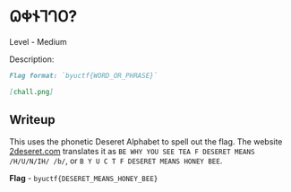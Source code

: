 # 𐐗𐐡𐐆𐐑𐐓𐐄?
Level - Medium

Description:
```markdown
Flag format: `byuctf{WORD_OR_PHRASE}`

[chall.png]
```

## Writeup
This uses the phonetic Deseret Alphabet to spell out the flag. The website [2deseret.com](https://www.2deseret.com/) translates it as `BE WHY YOU SEE TEA F DESERET MEANS /H/U/N/IH/ /b/`, or `B Y U C T F DESERET MEANS HONEY BEE`.

**Flag** - `byuctf{DESERET_MEANS_HONEY_BEE}`